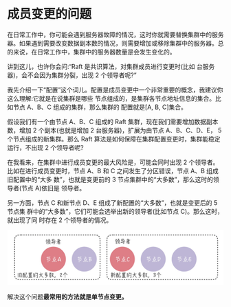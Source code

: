 # 成员变更的问题

在日常工作中，你可能会遇到服务器故障的情况，这时你就需要替换集群中的服务器。如果遇到需要改变数据副本数的情况，则需要增加或移除集群中的服务器。总的来说，在日常工作中，集群中的服务器数量是会发生变化的。

讲到这儿，也许你会问:“Raft 是共识算法，对集群成员进行变更时(比如 台服务器)，会不会因为集群分裂，出现 2 个领导者呢?”

我先介绍一下“配置”这个词儿。配置是成员变更中一个非常重要的概念，我建议你这么理解:它就是在说集群是哪些 节点组成的，是集群各节点地址信息的集合。比如节点 A、B、C 组成的集群，那么集群的 配置就是[A, B, C]集合。

假设我们有一个由节点 A、B、C 组成的 Raft 集群，现在我们需要增加数据副本数，增加 2 个副本(也就是增加 2 台服务器)，扩展为由节点 A、B、C、D、E， 5 个节点组成的新集群。那么 Raft 算法是如何保障在集群配置变更时，集群能稳定运行，不出现 2 个领导者呢?


在我看来，在集群中进行成员变更的最大风险是，可能会同时出现 2 个领导者。比如在进行成员变更时，节点 A、B 和 C 之间发生了分区错误，节点 A、B 组成旧配置中的“大多 数”，也就是变更前的 3 节点集群中的“大多数”，那么这时的领导者(节点 A)依旧是 领导者。

另一方面，节点 C 和新节点 D、E 组成了新配置的“大多数”，也就是变更后的 5 节点集 群中的“大多数”，它们可能会选举出新的领导者(比如节点 C)。那么这时，就出现了同 时存在 2 个领导者的情况。

![img](./assets/image-20211113193605230.png)

解决这个问题**最常用的方法就是单节点变更。**

